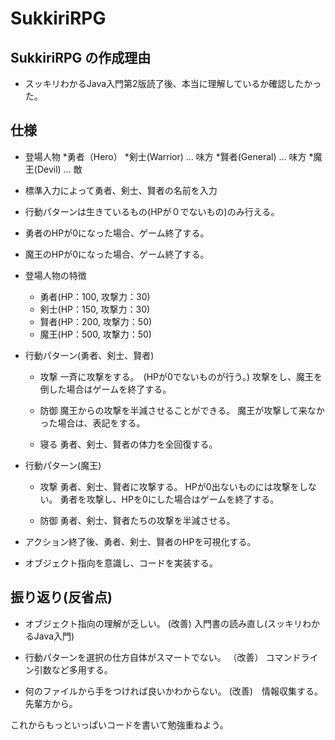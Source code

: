 # SukkiriRPG
## SukkiriRPG の作成理由

* スッキリわかるJava入門第2版読了後、本当に理解しているか確認したかった。

## 仕様
  * 登場人物
    *勇者（Hero）
    *剣士(Warrior) ... 味方
    *賢者(General) ... 味方
    *魔王(Devil)   ... 敵
  
  * 標準入力によって勇者、剣士、賢者の名前を入力
  
  * 行動パターンは生きているもの(HPが０でないもの)のみ行える。
  
  * 勇者のHPが0になった場合、ゲーム終了する。
  
  * 魔王のHPが0になった場合、ゲーム終了する。
  
  * 登場人物の特徴
    
    * 勇者(HP：100, 攻撃力：30)
    * 剣士(HP：150, 攻撃力：30)
    * 賢者(HP：200, 攻撃力：50)
    * 魔王(HP：500, 攻撃力：50)
  
  * 行動パターン(勇者、剣士、賢者)
  
       * 攻撃
          一斉に攻撃をする。　(HPが0でないものが行う。)
          攻撃をし、魔王を倒した場合はゲームを終了する。

       * 防御
          魔王からの攻撃を半減させることができる。
          魔王が攻撃して来なかった場合は、表記をする。

       * 寝る
          勇者、剣士、賢者の体力を全回復する。
      
      
   * 行動パターン(魔王)
   
      * 攻撃
        勇者、剣士、賢者に攻撃する。
        HPが0出ないものには攻撃をしない。
        勇者を攻撃し、HPを0にした場合はゲームを終了する。

      * 防御
        勇者、剣士、賢者たちの攻撃を半減させる。

   *  アクション終了後、勇者、剣士、賢者のHPを可視化する。
   
   * オブジェクト指向を意識し、コードを実装する。
   
## 振り返り(反省点)

* オブジェクト指向の理解が乏しい。
(改善) 入門書の読み直し(スッキリわかるJava入門)

* 行動パターンを選択の仕方自体がスマートでない。
（改善） コマンドライン引数など多用する。

* 何のファイルから手をつければ良いかわからない。
(改善)　情報収集する。　先輩方から。

これからもっといっぱいコードを書いて勉強重ねよう。
